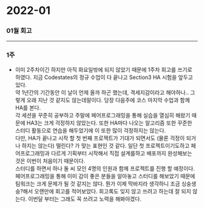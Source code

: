 # 2022-01

### 01월 회고

---

### 1주

- 이미 2주차이긴 하지만 아직 화요일밖에 되지 않았기 때문에 1주차 회고를 쓰기로 하였다. 지금 Codestates의 정규 수업이 다 끝나고 Section3 HA 시험을 앞두고있다.</br> 약 1년간의 기간동안 이 날이 언제 올까 하곤 했는데, 격세지감이라고 해야하나.. 그렇게 오래 지난 것 같지도 않는데말이다. 당장 다음주에 코스 마지막 수업과 함께 HA를 본다.</br> 각 세션을 꾸준히 공부하고 주말에 페어프로그래밍을 통해 실습을 열심히 해왔기 때문에 HA3는 크게 걱정하지 않았는다. 또한 HA마다 나오는 알고리즘 또한 꾸준한 스터디 활동으로 연습을 해두었기에 이 또한 많이 걱정하지는 않는다.</br> 다만, HA가 끝나고 시작 할 첫 번째 프로젝트가 기대가 되면서도 (물론 걱정이 되거나 하지는 않는다) 떨린다? 가 맞는 표현인 것 같다. 일단 첫 프로젝트이기도하고 페어프로그래밍과 다르게 기획부터 시작해서 직접 설계를하고 배포까지 완성해보는 것은 이번이 처음이기 때문이다.</br>
  스터디를 하면서 하나 둘 씨 모인 4명의 인원과 함께 프로젝트를 진행 할 예정이다. 페어프로그래밍을 통해 이미 감이 좋은 분들을 알아놓고 스터디를 해보았기 때문에 팀워크는 크게 문제가 될 것 같지는 않다. 뭔가 이제 막바지라 생각하니 조금 싱숭생숭?해서 오랜만에 회고를 적어보았다. 회고록도 잊지 않고 쓰려고 하는데 잘 되지 않는다. 이번달 부터는 그래도 꼭 쓰려고 노력을 해봐야겠다.
